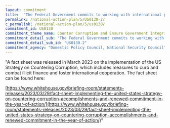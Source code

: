 ```yaml
---
layout: commitment
title:  "The Federal Government commits to working with international partners to further elevate international standards and practices against illicit finance, and continue to build the cooperative relationships to combat such conduct."
permalink: /national-action-plan/5/US0130-2/
c_permalink: /national-action-plan/5/us0130/
commitment_id: US0130
commitment_theme_name: Counter Corruption and Ensure Government Integrity and Accountability to the Public
commitment_detail_sub: "The Federal Government commits to working with international partners to further elevate international standards and practices against illicit finance, and continue to build the cooperative relationships to combat such conduct."
commitment_detail_sub_id: "US0130.2"
commitment_agency: "Domestic Policy Council, National Security Council"
---
```


"A fact sheet was released in March 2023 on the implementation of the US Strategy on Countering Corruption, which includes measures to curb and combat illicit finance and foster international cooperation. The fact sheet can be found here:

[https://www.whitehouse.gov/briefing-room/statements-releases/2023/03/29/fact-sheet-implementing-the-united-states-strategy-on-countering-corruption-accomplishments-and-renewed-commitment-in-the-year-of-action/](https://www.whitehouse.gov/briefing-room/statements-releases/2023/03/29/fact-sheet-implementing-the-united-states-strategy-on-countering-corruption-accomplishments-and-renewed-commitment-in-the-year-of-action/)"
